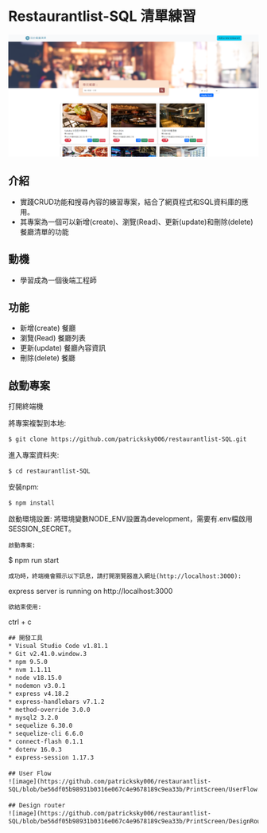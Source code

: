 # Restaurantlist-SQL 清單練習 
![image](https://github.com/patricksky006/restaurantlist-SQL/blob/076a0e8613497f9d297095cf8a53fb9b0dba0a3f/PrintScreen/index_page2.png)


## 介紹

- 實踐CRUD功能和搜尋內容的練習專案，結合了網頁程式和SQL資料庫的應用。
- 其專案為一個可以新增(create)、瀏覽(Read)、更新(update)和刪除(delete) 餐廳清單的功能

## 動機
- 學習成為一個後端工程師
  
## 功能

* 新增(create) 餐廳
* 瀏覽(Read) 餐廳列表
* 更新(update) 餐廳內容資訊
* 刪除(delete) 餐廳


## 啟動專案 
打開終端機

將專案複製到本地:
```
$ git clone https://github.com/patricksky006/restaurantlist-SQL.git
```
進入專案資料夾:
```
$ cd restaurantlist-SQL
```
安裝npm:
```
$ npm install
```
啟動環境設置:
將環境變數NODE_ENV設置為development，需要有.env檔啟用SESSION_SECRET。
```
啟動專案:
```
$ npm run start
```
成功時，終端機會顯示以下訊息，請打開瀏覽器進入網址(http://localhost:3000):
```
express server is running on http://localhost:3000
```
欲結束使用:
```
ctrl + c
```
## 開發工具
* Visual Studio Code v1.81.1
* Git v2.41.0.window.3
* npm 9.5.0
* nvm 1.1.11
* node v18.15.0
* nodemon v3.0.1
* express v4.18.2
* express-handlebars v7.1.2
* method-override 3.0.0
* mysql2 3.2.0
* sequelize 6.30.0
* sequelize-cli 6.6.0
* connect-flash 0.1.1
* dotenv 16.0.3
* express-session 1.17.3

## User Flow
![image](https://github.com/patricksky006/restaurantlist-SQL/blob/be56df05b98931b0316e067c4e9678189c9ea33b/PrintScreen/UserFlow.png)

## Design router
![image](https://github.com/patricksky006/restaurantlist-SQL/blob/be56df05b98931b0316e067c4e9678189c9ea33b/PrintScreen/DesignRouter.png)
